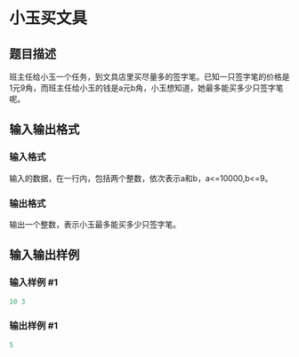 # 小玉买文具

## 题目描述

班主任给小玉一个任务，到文具店里买尽量多的签字笔。已知一只签字笔的价格是1元9角，而班主任给小玉的钱是a元b角，小玉想知道，她最多能买多少只签字笔呢。

## 输入输出格式

### 输入格式

输入的数据，在一行内，包括两个整数，依次表示a和b，a<=10000,b<=9。

### 输出格式

输出一个整数，表示小玉最多能买多少只签字笔。

## 输入输出样例

### 输入样例 #1

```cpp
10 3

```
### 输出样例 #1

```cpp
5

```
